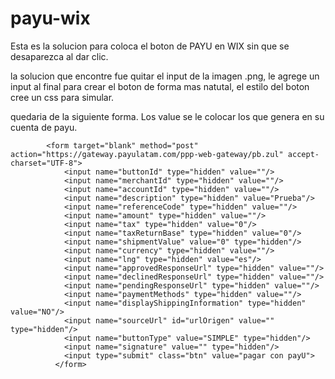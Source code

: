 # payu-wix


Esta es la solucion para coloca el boton de PAYU en WIX sin que se desaparezca al dar clic.


la solucion que encontre fue quitar el input de la imagen .png, le agrege un input al final para crear el boton de forma mas natutal, el estilo del boton cree un css para simular.

quedaria de la siguiente forma. Los value se le colocar los que genera en su cuenta de payu.

            <form target="blank" method="post" action="https://gateway.payulatam.com/ppp-web-gateway/pb.zul" accept-charset="UTF-8">                                
                <input name="buttonId" type="hidden" value=""/>
                <input name="merchantId" type="hidden" value=""/>
                <input name="accountId" type="hidden" value=""/>
                <input name="description" type="hidden" value="Prueba"/>
                <input name="referenceCode" type="hidden" value=""/>
                <input name="amount" type="hidden" value=""/>
                <input name="tax" type="hidden" value="0"/>
                <input name="taxReturnBase" type="hidden" value="0"/>
                <input name="shipmentValue" value="0" type="hidden"/>
                <input name="currency" type="hidden" value=""/>
                <input name="lng" type="hidden" value="es"/>
                <input name="approvedResponseUrl" type="hidden" value=""/>
                <input name="declinedResponseUrl" type="hidden" value=""/>
                <input name="pendingResponseUrl" type="hidden" value=""/>
                <input name="paymentMethods" type="hidden" value=""/>
                <input name="displayShippingInformation" type="hidden" value="NO"/>
                <input name="sourceUrl" id="urlOrigen" value="" type="hidden"/>
                <input name="buttonType" value="SIMPLE" type="hidden"/>
                <input name="signature" value="" type="hidden"/>
                <input type="submit" class="btn" value="pagar con payU">
              </form>
              
              
             
